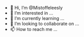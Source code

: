 - 👋 Hi, I’m @Mistoffeleesly
- 👀 I’m interested in ...
- 🌱 I’m currently learning ...
- 💞️ I’m looking to collaborate on ...
- 📫 How to reach me ...

<!---
Mistoffeleesly/Mistoffeleesly is a ✨ special ✨ repository because its `README.md` (this file) appears on your GitHub profile.
You can click the Preview link to take a look at your changes.
--->
